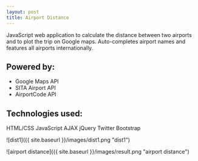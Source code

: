 ```yaml
---
layout: post
title: Airport Distance
---
```


JavaScript web application to calculate the distance between two airports and to plot the trip on Google maps. Auto-completes airport names and features all airports internationally.

## Powered by:

- Google Maps API
- SITA Airport API
- AirportCode API

## Technologies used:

HTML/CSS
JavaScript
AJAX
jQuery
Twitter Bootstrap

![dist1]({{ site.baseurl }}/images/dist1.png "dist1")

![airport distance]({{ site.baseurl }}/images/result.png "airport distance")